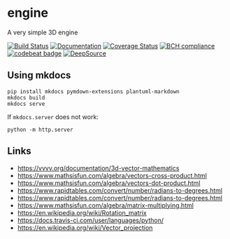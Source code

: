 # engine
A very simple 3D engine

[![Build Status](https://travis-ci.org/Nachtfeuer/engine.svg?branch=master)](https://travis-ci.org/Nachtfeuer/engine)
[![Documentation](https://img.shields.io/badge/documentation-ok-brightgreen.svg)](https://nachtfeuer.github.io/engine/)
[![Coverage Status](https://coveralls.io/repos/github/Nachtfeuer/engine/badge.svg?branch=master)](https://coveralls.io/github/Nachtfeuer/engine?branch=master)
[![BCH compliance](https://bettercodehub.com/edge/badge/Nachtfeuer/engine?branch=master)](https://bettercodehub.com/)
[![codebeat badge](https://codebeat.co/badges/ddf9af2f-4072-43ab-82ed-f499ecdabbcd)](https://codebeat.co/projects/github-com-nachtfeuer-engine-master)
[![DeepSource](https://static.deepsource.io/deepsource-badge-light-mini.svg)](https://deepsource.io/gh/Nachtfeuer/engine/?ref=repository-badge)

## Using mkdocs

```
pip install mkdocs pymdown-extensions plantuml-markdown
mkdocs build
mkdocs serve
```

If `mkdocs.server` does not work:

```
python -m http.server
```

## Links

 - https://vvvv.org/documentation/3d-vector-mathematics
 - https://www.mathsisfun.com/algebra/vectors-cross-product.html
 - https://www.mathsisfun.com/algebra/vectors-dot-product.html
 - https://www.rapidtables.com/convert/number/radians-to-degrees.html
 - https://www.rapidtables.com/convert/number/radians-to-degrees.html
 - https://www.mathsisfun.com/algebra/matrix-multiplying.html
 - https://en.wikipedia.org/wiki/Rotation_matrix
 - https://docs.travis-ci.com/user/languages/python/
 - https://en.wikipedia.org/wiki/Vector_projection
